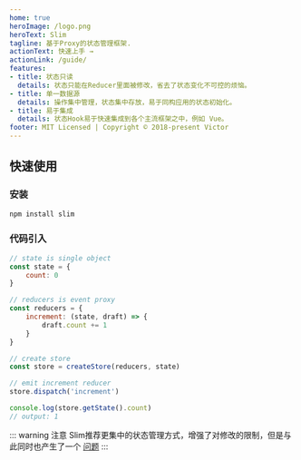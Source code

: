 ```yaml
---
home: true
heroImage: /logo.png
heroText: Slim
tagline: 基于Proxy的状态管理框架.
actionText: 快速上手 →
actionLink: /guide/
features:
- title: 状态只读
  details: 状态只能在Reducer里面被修改，省去了状态变化不可控的烦恼。
- title: 单一数据源
  details: 操作集中管理，状态集中存放，易于同构应用的状态初始化。
- title: 易于集成
  details: 状态Hook易于快速集成到各个主流框架之中，例如 Vue。
footer: MIT Licensed | Copyright © 2018-present Victor
---
```


## 快速使用

### 安装

```bash
npm install slim
```

### 代码引入

```javascript
// state is single object
const state = {
    count: 0
}

// reducers is event proxy
const reducers = {
    increment: (state, draft) => {
        draft.count += 1
    }
}

// create store
const store = createStore(reducers, state)

// emit increment reducer
store.dispatch('increment')

console.log(store.getState().count)
// output: 1
```

::: warning 注意
Slim推荐更集中的状态管理方式，增强了对修改的限制，但是与此同时也产生了一个 [问题]()
:::
